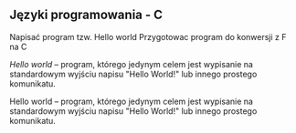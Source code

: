 ## Języki programowania - C

Napisać program tzw. Hello world
Przygotowac program do konwersji z F na C

*Hello world* – program, którego jedynym celem jest wypisanie na standardowym wyjściu napisu "Hello World!" lub innego prostego komunikatu.


Hello world – program, którego jedynym celem jest wypisanie na standardowym wyjściu napisu "Hello World!" lub innego prostego komunikatu.
